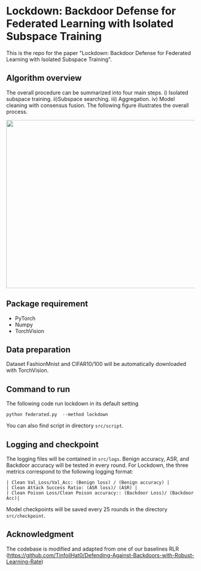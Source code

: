 

# Lockdown: Backdoor Defense for Federated Learning with Isolated Subspace Training
This is the repo for the paper "Lockdown: Backdoor Defense for Federated Learning with Isolated Subspace Training".

## Algorithm overview
The overall procedure can be summarized into four main steps. i) Isolated subspace training. ii)Subspace searching. iii) Aggregation. iv) Model cleaning with consensus fusion.
The following figure illustrates the overall process. 
<div align=center><img width="700" height="450" src="https://github.com/LockdownAuthor/Lockdown/blob/main/materials/system.png"/></div>


## Package requirement
* PyTorch 
* Numpy
* TorchVision

## Data  preparation
Dataset FashionMnist and CIFAR10/100 will be automatically downloaded with TorchVision.

## Command to run
The following code run lockdown in its default setting
```
python federated.py  --method lockdown 
```
You can also find script in directory `src/script`.

## Logging and checkpoint
The logging files will be contained in `src/logs`. Benign accuracy, ASR, and Backdoor accuracy will be tested in every round.
For Lockdown, the three metrics correspond to the following logging format:
```
| Clean Val_Loss/Val_Acc: (Benign loss) / (Benign accuracy) |
| Clean Attack Success Ratio: (ASR loss)/ (ASR) |
| Clean Poison Loss/Clean Poison accuracy:: (Backdoor Loss)/ (Backdoor Acc)|
```
Model checkpoints will be saved every 25 rounds in the directory `src/checkpoint`.

## Acknowledgment
The codebase is modified and adapted from one of our baselines RLR (https://github.com/TinfoilHat0/Defending-Against-Backdoors-with-Robust-Learning-Rate)





